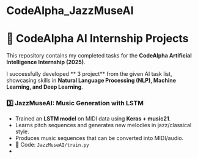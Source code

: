 # CodeAlpha_JazzMuseAI
 
# 🤖 CodeAlpha AI Internship Projects

This repository contains my completed tasks for the **CodeAlpha Artificial Intelligence Internship (2025)**. 

I successfully developed ** 3 project** from the given AI task list, showcasing skills in **Natural Language Processing (NLP), Machine Learning, and Deep Learning**.  


### 3️⃣ JazzMuseAI: Music Generation with LSTM
- Trained an **LSTM model** on MIDI data using **Keras + music21**.  
- Learns pitch sequences and generates new melodies in jazz/classical style.  
- Produces music sequences that can be converted into MIDI/audio.  
- 📂 Code: `JazzMuseAI/train.py`
- 
